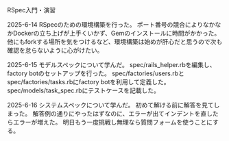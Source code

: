 RSpec入門・演習

2025-6-14
RSpecのための環境構築を行った。
ポート番号の競合によりなかなかDockerの立ち上げが上手くいかず、Gemのインストールに時間がかかった。
他にもforkする場所を気をつけるなど、環境構築は始めが肝心だと思うので次も確認を怠らないように心がけたい。

2025-6-15
モデルスペックについて学んだ。
spec/rails_helper.rbを編集し、factory botのセットアップを行った。
spec/factories/users.rbとspec/factories/tasks.rbにfactory botを利用して定義した。
spec/models/task_spec.rbにテストケースを記載した。

2025-6-16
システムスペックについて学んだ。
初めて解ける前に解答を見てしまった。
解答例の通りにやったはずなのに、エラーが出てインデントを直したらエラーが増えた。
明日もう一度挑戦し無理なら質問フォームを使うことにする。
